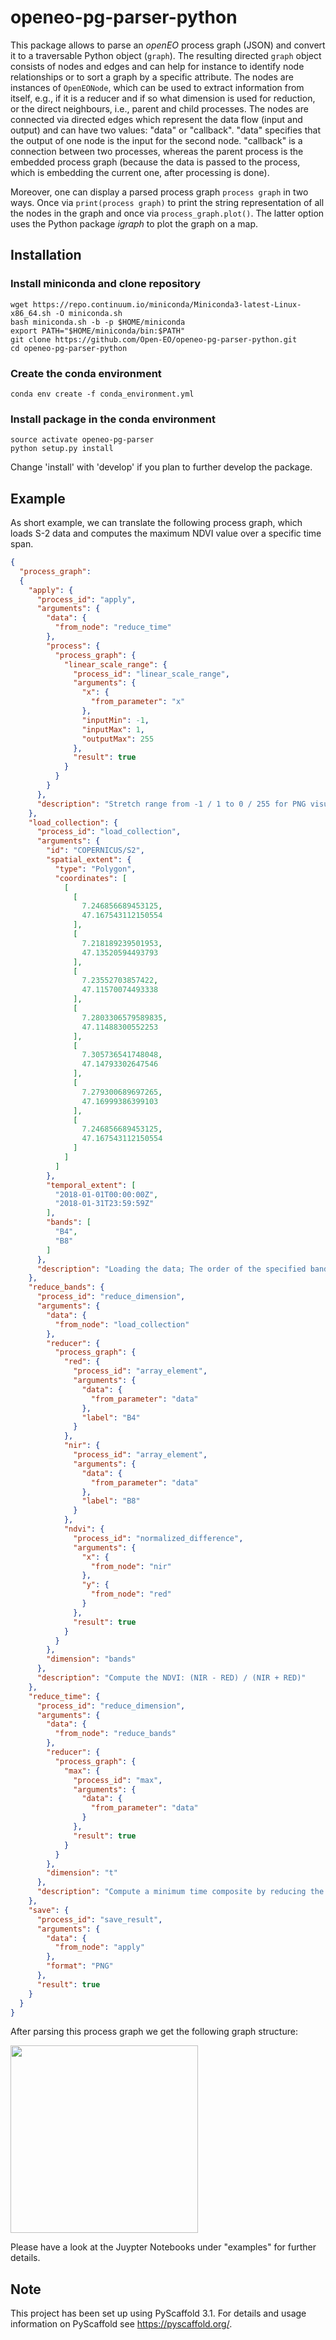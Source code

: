 # openeo-pg-parser-python

This package allows to parse an *openEO* process graph (JSON) and convert it to a traversable Python object (`graph`).
The resulting directed `graph` object consists of nodes and edges and can help for instance to identify node relationships 
or to sort a graph by a specific attribute. The nodes are instances of `OpenEONode`, which can be used to extract information from itself, e.g., if it is a reducer and if so what dimension is used for reduction, or the direct neighbours, i.e., parent and child processes.
The nodes are connected via directed edges which represent the data flow (input and output) and can have two values: "data" or "callback". "data" specifies that the output of one node is the input for the second node.
"callback" is a connection between two processes, whereas the parent process is the embedded process graph (because the data is passed to the process, which is embedding the current one, after processing is done). 

Moreover, one can display a parsed process graph `process graph` in two ways. Once via `print(process graph)` to print the string representation of all the nodes in the graph and once via `process_graph.plot()`.
The latter option uses the Python package *igraph* to plot the graph on a map.
## Installation

### Install miniconda and clone repository

```
wget https://repo.continuum.io/miniconda/Miniconda3-latest-Linux-x86_64.sh -O miniconda.sh
bash miniconda.sh -b -p $HOME/miniconda
export PATH="$HOME/miniconda/bin:$PATH"
git clone https://github.com/Open-EO/openeo-pg-parser-python.git
cd openeo-pg-parser-python
 ```

### Create the conda environment

```
conda env create -f conda_environment.yml
```

### Install package in the conda environment

```
source activate openeo-pg-parser
python setup.py install
```

Change 'install' with 'develop' if you plan to further develop the package.


## Example

As short example, we can translate the following process graph, which loads S-2 data and computes the maximum NDVI value over a specific time span.
```json
{
  "process_graph":
  {
    "apply": {
      "process_id": "apply",
      "arguments": {
        "data": {
          "from_node": "reduce_time"
        },
        "process": {
          "process_graph": {
            "linear_scale_range": {
              "process_id": "linear_scale_range",
              "arguments": {
                "x": {
                  "from_parameter": "x"
                },
                "inputMin": -1,
                "inputMax": 1,
                "outputMax": 255
              },
              "result": true
            }
          }
        }
      },
      "description": "Stretch range from -1 / 1 to 0 / 255 for PNG visualization."
    },
    "load_collection": {
      "process_id": "load_collection",
      "arguments": {
        "id": "COPERNICUS/S2",
        "spatial_extent": {
          "type": "Polygon",
          "coordinates": [
            [
              [
                7.246856689453125,
                47.167543112150554
              ],
              [
                7.218189239501953,
                47.13520594493793
              ],
              [
                7.23552703857422,
                47.11570074493338
              ],
              [
                7.2803306579589835,
                47.11488300552253
              ],
              [
                7.305736541748048,
                47.14793302647546
              ],
              [
                7.279300689697265,
                47.16999386399103
              ],
              [
                7.246856689453125,
                47.167543112150554
              ]
            ]
          ]
        },
        "temporal_extent": [
          "2018-01-01T00:00:00Z",
          "2018-01-31T23:59:59Z"
        ],
        "bands": [
          "B4",
          "B8"
        ]
      },
      "description": "Loading the data; The order of the specified bands is important for the following reduce operation."
    },
    "reduce_bands": {
      "process_id": "reduce_dimension",
      "arguments": {
        "data": {
          "from_node": "load_collection"
        },
        "reducer": {
          "process_graph": {
            "red": {
              "process_id": "array_element",
              "arguments": {
                "data": {
                  "from_parameter": "data"
                },
                "label": "B4"
              }
            },
            "nir": {
              "process_id": "array_element",
              "arguments": {
                "data": {
                  "from_parameter": "data"
                },
                "label": "B8"
              }
            },
            "ndvi": {
              "process_id": "normalized_difference",
              "arguments": {
                "x": {
                  "from_node": "nir"
                },
                "y": {
                  "from_node": "red"
                }
              },
              "result": true
            }
          }
        },
        "dimension": "bands"
      },
      "description": "Compute the NDVI: (NIR - RED) / (NIR + RED)"
    },
    "reduce_time": {
      "process_id": "reduce_dimension",
      "arguments": {
        "data": {
          "from_node": "reduce_bands"
        },
        "reducer": {
          "process_graph": {
            "max": {
              "process_id": "max",
              "arguments": {
                "data": {
                  "from_parameter": "data"
                }
              },
              "result": true
            }
          }
        },
        "dimension": "t"
      },
      "description": "Compute a minimum time composite by reducing the temporal dimension"
    },
    "save": {
      "process_id": "save_result",
      "arguments": {
        "data": {
          "from_node": "apply"
        },
        "format": "PNG"
      },
      "result": true
    }
  }
}
```
After parsing this process graph we get the following graph structure:

<img align="center" src="examples/s2_max_ndvi_graph.png" height="300" width="300">

Please have a look at the Juypter Notebooks under "examples" for further details.

## Note

This project has been set up using PyScaffold 3.1. For details and usage
information on PyScaffold see https://pyscaffold.org/.
